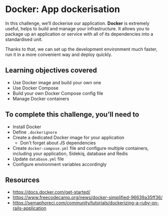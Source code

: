 # Docker: App dockerisation

In this challenge, we’ll dockerise our application. **Docker** is extremely useful, helps to build and manage your infrastructure. It allows you to package up an application or service with all of its dependencies into a standardised unit.

Thanks to that, we can set up the development environment much faster, run it in a more convenient way and deploy quickly.

## Learning objectives covered

* Use Docker image and build your own one
* Use Docker Compose
* Build your own Docker Compose config file
* Manage Docker containers

## To complete this challenge, you’ll need to

* Install Docker
* Define `.dockerignore`
* Create a dedicated Docker image for your application
  * Don't forget about JS dependencies
* Create `docker-compose.yml` file and configure multiple containers, including your application, Sidekiq, database and Redis
* Update `database.yml` file
* Configure environment variables accordingly

## Resources

* https://docs.docker.com/get-started/
* https://www.freecodecamp.org/news/docker-simplified-96639a35ff36/
* https://semaphoreci.com/community/tutorials/dockerizing-a-ruby-on-rails-application
